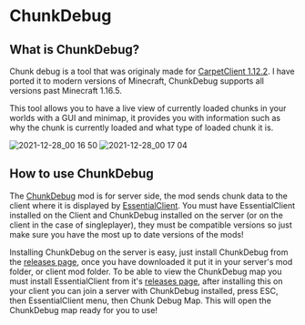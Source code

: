 # ChunkDebug

## What is ChunkDebug?

Chunk debug is a tool that was originaly made for [CarpetClient 1.12.2](https://github.com/X-com/CarpetClient). I have ported it to modern versions of Minecraft, ChunkDebug supports all versions past Minecraft 1.16.5.

This tool allows you to have a live view of currently loaded chunks in your worlds with a GUI and minimap, it provides you with information such as why the chunk is currently loaded and what type of loaded chunk it is.

![2021-12-28_00 16 50](https://user-images.githubusercontent.com/66843746/147515139-4c2d4bbb-d8e4-416c-9933-eecc2a957a91.png)
![2021-12-28_00 17 04](https://user-images.githubusercontent.com/66843746/147515143-7b08b16f-e5de-412e-a31f-b2c7f60af582.png)

## How to use ChunkDebug

The [ChunkDebug](https://github.com/senseiwells/ChunkDebug) mod is for server side, the mod sends chunk data to the client where it is displayed by [EssentialClient](https://github.com/senseiwells/EssentialClient). You must have EssentialClient installed on the Client and ChunkDebug installed on the server (or on the client in the case of singleplayer), they must be compatible versions so just make sure you have the most up to date versions of the mods!

Installing ChunkDebug on the server is easy, just install ChunkDebug from the [releases page](https://github.com/senseiwells/ChunkDebug/releases/tag/v1.0.1), once you have downloaded it put it in your server's mod folder, or client mod folder. To be able to view the ChunkDebug map you must install EssentialClient from it's [releases page](https://github.com/senseiwells/EssentialClient/releases), after installing this on your client you can join a server with ChunkDebug installed, press ESC, then EssentialClient menu, then Chunk Debug Map. This will open the ChunkDebug map ready for you to use!
